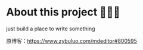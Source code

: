# About this project 🤘🤘🤘

just build a place to write something


原博客：https://www.zybuluo.com/mdeditor#800595
